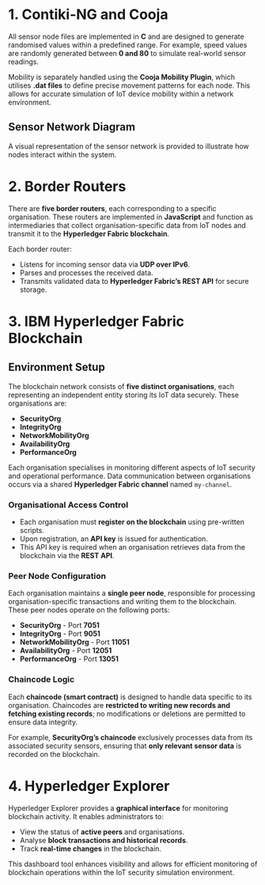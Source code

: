 # 1. Contiki-NG and Cooja
All sensor node files are implemented in **C** and are designed to generate randomised values within a predefined range. For example, speed values are randomly generated between **0 and 80** to simulate real-world sensor readings.

Mobility is separately handled using the **Cooja Mobility Plugin**, which utilises **.dat files** to define precise movement patterns for each node. This allows for accurate simulation of IoT device mobility within a network environment.

## Sensor Network Diagram
A visual representation of the sensor network is provided to illustrate how nodes interact within the system.

# 2. Border Routers
There are **five border routers**, each corresponding to a specific organisation. These routers are implemented in **JavaScript** and function as intermediaries that collect organisation-specific data from IoT nodes and transmit it to the **Hyperledger Fabric blockchain**.

Each border router:
- Listens for incoming sensor data via **UDP over IPv6**.
- Parses and processes the received data.
- Transmits validated data to **Hyperledger Fabric’s REST API** for secure storage.

# 3. IBM Hyperledger Fabric Blockchain
## Environment Setup
The blockchain network consists of **five distinct organisations**, each representing an independent entity storing its IoT data securely. These organisations are:
- **SecurityOrg** 
- **IntegrityOrg** 
- **NetworkMobilityOrg** 
- **AvailabilityOrg** 
- **PerformanceOrg** 

Each organisation specialises in monitoring different aspects of IoT security and operational performance. Data communication between organisations occurs via a shared **Hyperledger Fabric channel** named `my-channel`.

### Organisational Access Control
- Each organisation must **register on the blockchain** using pre-written scripts.
- Upon registration, an **API key** is issued for authentication.
- This API key is required when an organisation retrieves data from the blockchain via the **REST API**.

### Peer Node Configuration
Each organisation maintains a **single peer node**, responsible for processing organisation-specific transactions and writing them to the blockchain. These peer nodes operate on the following ports:

- **SecurityOrg** - Port **7051**
- **IntegrityOrg** - Port **9051**
- **NetworkMobilityOrg** - Port **11051**
- **AvailabilityOrg** - Port **12051**
- **PerformanceOrg** - Port **13051**

### Chaincode Logic
Each **chaincode (smart contract)** is designed to handle data specific to its organisation. Chaincodes are **restricted to writing new records and fetching existing records**; no modifications or deletions are permitted to ensure data integrity.

For example, **SecurityOrg’s chaincode** exclusively processes data from its associated security sensors, ensuring that **only relevant sensor data** is recorded on the blockchain.

# 4. Hyperledger Explorer
Hyperledger Explorer provides a **graphical interface** for monitoring blockchain activity. It enables administrators to:
- View the status of **active peers** and organisations.
- Analyse **block transactions and historical records**.
- Track **real-time changes** in the blockchain.

This dashboard tool enhances visibility and allows for efficient monitoring of blockchain operations within the IoT security simulation environment.

